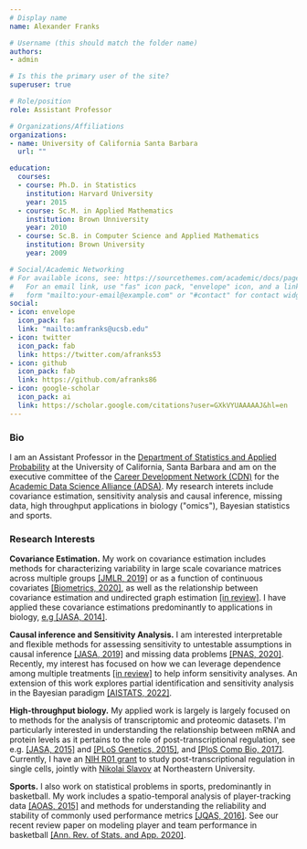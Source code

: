 ```yaml
---
# Display name
name: Alexander Franks

# Username (this should match the folder name)
authors:
- admin

# Is this the primary user of the site?
superuser: true

# Role/position
role: Assistant Professor

# Organizations/Affiliations
organizations:
- name: University of California Santa Barbara
  url: ""

education:
  courses:
  - course: Ph.D. in Statistics
    institution: Harvard University
    year: 2015
  - course: Sc.M. in Applied Mathematics
    institution: Brown Unniversity
    year: 2010
  - course: Sc.B. in Computer Science and Applied Mathematics
    institution: Brown University
    year: 2009

# Social/Academic Networking
# For available icons, see: https://sourcethemes.com/academic/docs/page-builder/#icons
#   For an email link, use "fas" icon pack, "envelope" icon, and a link in the
#   form "mailto:your-email@example.com" or "#contact" for contact widget.
social:
- icon: envelope
  icon_pack: fas
  link: "mailto:amfranks@ucsb.edu"
- icon: twitter
  icon_pack: fab
  link: https://twitter.com/afranks53
- icon: github
  icon_pack: fab
  link: https://github.com/afranks86
- icon: google-scholar
  icon_pack: ai
  link: https://scholar.google.com/citations?user=GXkVYUAAAAAJ&hl=en
---
```


### Bio
I am an Assistant Professor in the [Department of Statistics and Applied Probability](https://www.pstat.ucsb.edu/) at the University of California, Santa Barbara and am on the executive committee of the [Career Development Network (CDN)](https://academicdatascience.org/cdn) for the [Academic Data Science Alliance (ADSA)](https://academicdatascience.org). My research interets include covariance estimation, sensitivity analysis and causal inference, missing data,  high throughput applications in biology ("omics"), Bayesian statistics and sports.

### Research Interests
**Covariance Estimation.** My work on covariance estimation includes methods  for characterizing variability in large scale covariance matrices across multiple groups [\[JMLR, 2019\]](/publication/2019-shared/) or as a function of continuous covariates [\[Biometrics, 2020\]](/publication/2020-reducing/), as well as the relationship between covariance estimation and undirected graph estimation [\[in review\]](/publication/2021-wang-confounding). I have applied these covariance estimations predominantly to applications in biology,  [e.g \[JASA, 2014\]](/publication/2014-covariance/).

**Causal inference and Sensitivity Analysis.**  I am interested interpretable and flexible methods for assessing sensitivity to untestable assumptions in causal inference [\[JASA, 2019\]](/publication/2019-flexible/) and missing data problems [\[PNAS, 2020\]](/publication/2020-nmar/). Recently, my interest has focused on how we can leverage dependence among multiple treatments [\[in review\]](/publication/2021-zheng-copula/) to help inform sensitivity analyses.  An extension of this work explores partial identification and sensitivity analysis in the Bayesian paradigm [\[AISTATS, 2022\]](/publication/2022-bayes-multi-treat/). 

**High-throughput biology.** My applied work is largely is largely focused on to methods for the analysis of transcriptomic and proteomic datasets.  I'm particularly interested in understanding the relationship between mRNA and protein levels as it pertains to the role of post-transcriptional regulation, see e.g. [\[JASA, 2015\]](/publication/2014-covariance/) and [\[PLoS Genetics, 2015\]](/publication/2014-csardi/), and [\[PloS Comp Bio, 2017\]](/publication/2017-post/).
Currently, I have an [NIH R01 grant](https://reporter.nih.gov/search/ZgqVmNG1fk2ufP_f9mI3Rg/project-details/10378378) to study post-transcriptional regulation in single cells, jointly with [Nikolai Slavov](https://slavovlab.net/) at Northeastern University.

**Sports.** I also work on statistical problems in sports, predominantly in basketball.  My work includes a spatio-temporal analysis of player-tracking data [\[AOAS, 2015\]](/publication/2014-characterizing/) and methods for understanding the reliability and stability of commonly used performance metrics [\[JQAS, 2016\]](/publication/2016-meta/). See our recent review paper on modeling player and team performance in basketball [\[Ann. Rev. of Stats. and App. 2020\]](/publication/2020-modeling/).



